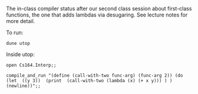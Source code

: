 The in-class compiler status after our second class session about first-class functions, the one that adds lambdas via desugaring.  See lecture notes for more detail.

To run:

`dune utop`

Inside utop:

`open Cs164.Interp;;`

`compile_and_run "(define (call-with-two func-arg) (func-arg 2))
(do 
    (let 
        ((y 3)) 
        (print 
            (call-with-two (lambda (x) (+ x y)))
        )
    ) 
    (newline))";;`
